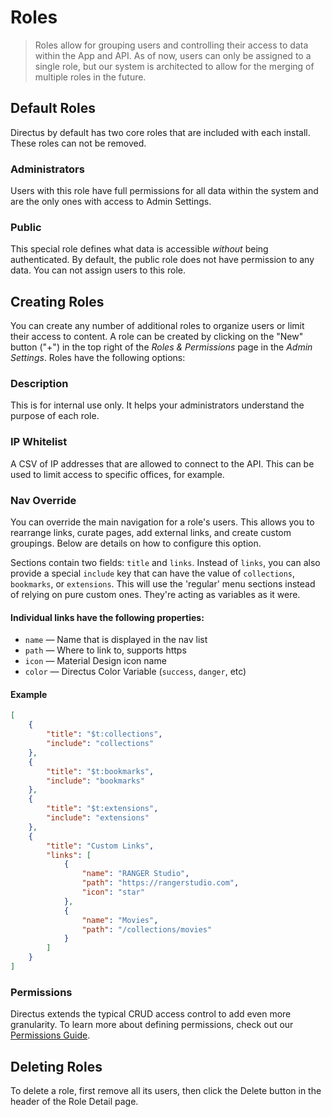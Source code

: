 # Roles

> Roles allow for grouping users and controlling their access to data within the App and API. As of now, users can only be assigned to a single role, but our system is architected to allow for the merging of multiple roles in the future.

## Default Roles

Directus by default has two core roles that are included with each install. These roles can not be removed.

### Administrators

Users with this role have full permissions for all data within the system and are the only ones with access to Admin Settings.

### Public

This special role defines what data is accessible _without_ being authenticated. By default, the public role does not have permission to any data. You can not assign users to this role.

## Creating Roles

You can create any number of additional roles to organize users or limit their access to content. A role can be created by clicking on the "New" button ("+") in the top right of the _Roles & Permissions_ page in the _Admin Settings_. Roles have the following options:

### Description

This is for internal use only. It helps your administrators understand the purpose of each role.

### IP Whitelist

A CSV of IP addresses that are allowed to connect to the API. This can be used to limit access to specific offices, for example.

### Nav Override

You can override the main navigation for a role's users. This allows you to rearrange links, curate pages, add external links, and create custom groupings. Below are details on how to configure this option.

Sections contain two fields: `title` and `links`. Instead of `links`, you can also provide a special `include` key that can have the value of `collections`, `bookmarks`, or `extensions`. This will use the 'regular' menu sections instead of relying on pure custom ones. They're acting as variables as it were.

#### Individual links have the following properties:

* `name` — Name that is displayed in the nav list
* `path` — Where to link to, supports https
* `icon` — Material Design icon name
* `color` — Directus Color Variable (`success`, `danger`, etc)

#### Example

```json
[
    {
        "title": "$t:collections",
        "include": "collections"
    },
    {
        "title": "$t:bookmarks",
        "include": "bookmarks"
    },
    {
        "title": "$t:extensions",
        "include": "extensions"
    },
    {
        "title": "Custom Links",
        "links": [
            {
                "name": "RANGER Studio",
                "path": "https://rangerstudio.com",
                "icon": "star"
            },
            {
                "name": "Movies",
                "path": "/collections/movies"
            }
        ]
    }
]
```

### Permissions

Directus extends the typical CRUD access control to add even more granularity. To learn more about defining permissions, check out our [Permissions Guide](./permissions.md).

## Deleting Roles

To delete a role, first remove all its users, then click the Delete button in the header of the Role Detail page.
